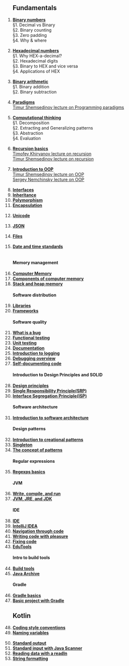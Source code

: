 <ol>
<h2>Fundamentals</h2>
<li><b><a href="https://hyperskill.org/learn/step/5544">Binary numbers</a></b></li>
§1. Decimal vs Binary</br>
§2. Binary counting</br>
§3. Zero padding</br>
§4. Why & where</br></br>

<li><b><a href="https://hyperskill.org/learn/step/8788">Hexadecimal numbers</a></b></li>
§1. Why HEX-a-decimal?</br>
§2. Hexadecimal digits</br>
§3. Binary to HEX and vice versa</br>
§4. Applications of HEX</br></br>

<li><b><a href="https://hyperskill.org/learn/step/19917">Binary arithmetic</a></b></li>
§1. Binary addition</br>
§2. Binary subtraction</br></br>

<li><b><a href="https://hyperskill.org/learn/step/15860">Paradigms</a></b></li>
<a href="https://www.youtube.com/watch?v=Yk1sxLVHfjs">Timur Shemsedinov lecture on Programming paradigms</a></br></br>

<li><b><a href="https://hyperskill.org/learn/step/8745">Сomputational thinking</a></b></li>
§1. Decomposition</br>
§2. Extracting and Generalizing patterns</br>
§3. Abstraction</br>
§4. Evaluation</br></br>

<li><b><a href="https://hyperskill.org/learn/step/5984">Recursion basics</a></b></li>
<a href="https://www.youtube.com/watch?v=NOaSY5pJmyc">Timofey Khiryanov lecture on recursion</a></br>
<a href="https://www.youtube.com/watch?v=W2skCjIgVKE">Timur Shemsedinov lecture on recursion</a></br></br>

<li><b><a href="https://hyperskill.org/learn/step/3614">Introduction to OOP</a></b></li>
<a href="https://www.youtube.com/watch?v=r4ReQlVtfgQ&list=PLHhi8ymDMrQZ5bHGEftKvqdScBhtMUGke">Timur Shemsedinov lecture on OOP</a></br>
<a href="https://www.youtube.com/watch?v=9GdtWiovvIQ">Sergey Nemchinsky lecture on OOP</a></br></br>

<li><b><a href="https://hyperskill.org/learn/step/9640">Interfaces</a></b></li>
<li><b><a href="https://hyperskill.org/learn/step/9844">Inheritance</a></b></li>
<li><b><a href="https://hyperskill.org/learn/step/10027">Polymorphism</a></b></li>
<li><b><a href="https://hyperskill.org/learn/step/8519">Encapsulation</a></b></li></br>

<li><b><a href="https://hyperskill.org/learn/step/7899">Unicode</a></b></li></br>
<li><b><a href="https://hyperskill.org/learn/step/6854">JSON</a></b></li></br>
<li><b><a href="https://hyperskill.org/learn/step/13025">Files</a></b></li></br>
<li><b><a href="https://hyperskill.org/learn/step/19467">Date and time standards</a></b></li></br>

<h4>Memory management</h4>
<li><b><a href="https://hyperskill.org/learn/step/18003">Computer Memory</a></b></li>
<li><b><a href="https://hyperskill.org/learn/step/18049">Components of computer memory</a></b></li>
<li><b><a href="https://hyperskill.org/learn/step/21577">Stack and heap memory</a></b></li>

<h4>Software distribution</h4>
<li><b><a href="https://hyperskill.org/learn/step/8504">Libraries</a></b></li>
<li><b><a href="https://hyperskill.org/learn/step/6701">Frameworks</a></b></li>

<h4>Software quality</h4>
<li><b><a href="https://hyperskill.org/learn/step/5504">What is a bug</a></b></li>
<li><b><a href="https://hyperskill.org/learn/step/13438">Functional testing</a></b></li>
<li><b><a href="https://hyperskill.org/learn/step/7545">Unit testing</a></b></li>
<li><b><a href="https://hyperskill.org/learn/step/12069">Documentation</a></b></li>
<li><b><a href="https://hyperskill.org/learn/step/5538">Introduction to logging</a></b></li>
<li><b><a href="https://hyperskill.org/learn/step/14368">Debugging overview</a></b></li>
<li><b><a href="https://hyperskill.org/knowledge-map/516">Self-documenting code</a></b></li>

<h4>Introduction to Design Principles and SOLID</h4>
<li><b><a href="https://hyperskill.org/learn/step/8956">Design principles</a></b></li>
<li><b><a href="https://hyperskill.org/learn/step/8963">Single Responsibility Principle(SRP)</a></b></li>
<li><b><a href="https://hyperskill.org/learn/step/10089">Interface Segregation Principle(ISP)</a></b></li>

<h4>Software architecture</h4>
<li><b><a href="https://hyperskill.org/learn/step/15368">Introduction to software architecture</a></b></li>

<h4>Design patterns</h4>
<li><b><a href="https://hyperskill.org/learn/step/16251">Introduction to creational patterns</a></b></li>
<li><b><a href="https://hyperskill.org/learn/step/16469">Singleton</a></b></li>
<li><b><a href="https://hyperskill.org/learn/step/3611">The concept of patterns</a></b></li>

<h4>Regular expressions</h4>
<li><b><a href="https://hyperskill.org/learn/step/7580">Regexps basics</a></b></li>

<h4>JVM</h4>
<li><b><a href="https://hyperskill.org/learn/step/3739">Write, compile, and run</a></b></li>
<li><b><a href="https://hyperskill.org/learn/step/3499">JVM, JRE, and JDK</a></b></li>

<h4>IDE</h4>
<li><b><a href="https://hyperskill.org/learn/step/10996">IDE</a></b></li>
<li><b><a href="https://hyperskill.org/learn/step/5819">IntelliJ IDEA</a></b></li>
<li><b><a href="https://hyperskill.org/learn/step/5824">Navigation through code</a></b></li>
<li><b><a href="https://hyperskill.org/learn/step/5829">Writing code with pleasure</a></b></li>
<li><b><a href="https://hyperskill.org/learn/step/5834">Fixing code</a></b></li>
<li><b><a href="https://hyperskill.org/learn/step/5839">EduTools</a></b></li>

<h4>Intro to build tools</h4>
<li><b><a href="https://hyperskill.org/learn/step/4284">Build tools</a></b></li>
<li><b><a href="https://hyperskill.org/learn/step/4311">Java Archive</a></b></li>

<h4>Gradle</h4>
<li><b><a href="https://hyperskill.org/learn/step/5075">Gradle basics</a></b></li>
<li><b><a href="https://hyperskill.org/learn/step/5077">Basic project with Gradle</a></b></li>

<h2>Kotlin</h2>

<li><b><a href="https://hyperskill.org/learn/step/4419">Coding style conventions</a></b></li>
<li><b><a href="https://hyperskill.org/learn/step/4389">Naming variables</a></b></li></br>

<li><b><a href="https://hyperskill.org/learn/step/4425">Standard output</a></b></li>
<li><b><a href="https://hyperskill.org/learn/step/4445">Standard input with Java Scanner</a></b></li>
<li><b><a href="https://hyperskill.org/learn/step/11224">Reading data with a readln</a></b></li>
<li><b><a href="https://hyperskill.org/learn/step/21438">String formatting</a></b></li>

